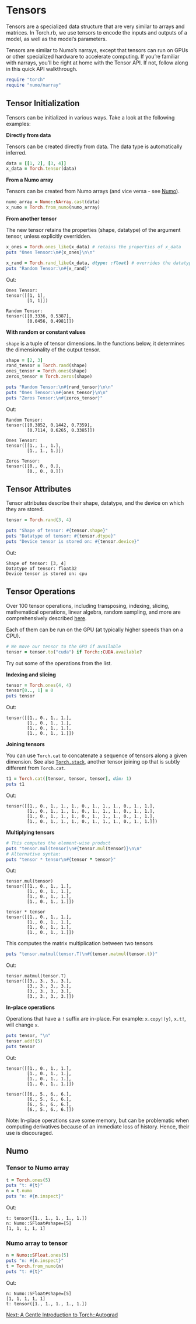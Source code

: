 # Tensors

Tensors are a specialized data structure that are very similar to arrays and matrices. In Torch.rb, we use tensors to encode the inputs and outputs of a model, as well as the model’s parameters.

Tensors are similar to Numo’s narrays, except that tensors can run on GPUs or other specialized hardware to accelerate computing. If you’re familiar with narrays, you’ll be right at home with the Tensor API. If not, follow along in this quick API walkthrough.

```ruby
require "torch"
require "numo/narray"
```

## Tensor Initialization

Tensors can be initialized in various ways. Take a look at the following examples:

**Directly from data**

Tensors can be created directly from data. The data type is automatically inferred.

```ruby
data = [[1, 2], [3, 4]]
x_data = Torch.tensor(data)
```

**From a Numo array**

Tensors can be created from Numo arrays (and vice versa - see [Numo](#numo)).

```ruby
numo_array = Numo::NArray.cast(data)
x_numo = Torch.from_numo(numo_array)
```

**From another tensor**

The new tensor retains the properties (shape, datatype) of the argument tensor, unless explicitly overridden.

```ruby
x_ones = Torch.ones_like(x_data) # retains the properties of x_data
puts "Ones Tensor:\n#{x_ones}\n\n"

x_rand = Torch.rand_like(x_data, dtype: :float) # overrides the datatype of x_data
puts "Random Tensor:\n#{x_rand}"
```

Out:

```text
Ones Tensor:
tensor([[1, 1],
        [1, 1]])

Random Tensor:
tensor([[0.3336, 0.5387],
        [0.0456, 0.4981]])
```

**With random or constant values**

`shape` is a tuple of tensor dimensions. In the functions below, it determines the dimensionality of the output tensor.

```ruby
shape = [2, 3]
rand_tensor = Torch.rand(shape)
ones_tensor = Torch.ones(shape)
zeros_tensor = Torch.zeros(shape)

puts "Random Tensor:\n#{rand_tensor}\n\n"
puts "Ones Tensor:\n#{ones_tensor}\n\n"
puts "Zeros Tensor:\n#{zeros_tensor}"
```

Out:

```text
Random Tensor:
tensor([[0.3852, 0.1442, 0.7359],
        [0.7114, 0.6265, 0.3385]])

Ones Tensor:
tensor([[1., 1., 1.],
        [1., 1., 1.]])

Zeros Tensor:
tensor([[0., 0., 0.],
        [0., 0., 0.]])
```

## Tensor Attributes

Tensor attributes describe their shape, datatype, and the device on which they are stored.

```ruby
tensor = Torch.rand(3, 4)

puts "Shape of tensor: #{tensor.shape}"
puts "Datatype of tensor: #{tensor.dtype}"
puts "Device tensor is stored on: #{tensor.device}"
```

Out:

```text
Shape of tensor: [3, 4]
Datatype of tensor: float32
Device tensor is stored on: cpu
```

## Tensor Operations

Over 100 tensor operations, including transposing, indexing, slicing, mathematical operations, linear algebra, random sampling, and more are comprehensively described [here](https://pytorch.org/docs/stable/torch.html).

Each of them can be run on the GPU (at typically higher speeds than on a CPU).

```ruby
# We move our tensor to the GPU if available
tensor = tensor.to("cuda") if Torch::CUDA.available?
```

Try out some of the operations from the list.

**Indexing and slicing**

```ruby
tensor = Torch.ones(4, 4)
tensor[0.., 1] = 0
puts tensor
```

Out:

```text
tensor([[1., 0., 1., 1.],
        [1., 0., 1., 1.],
        [1., 0., 1., 1.],
        [1., 0., 1., 1.]])
```

**Joining tensors**

You can use `Torch.cat` to concatenate a sequence of tensors along a given dimension. See also [`Torch.stack`](https://pytorch.org/docs/stable/generated/torch.stack.html), another tensor joining op that is subtly different from `Torch.cat`.

```ruby
t1 = Torch.cat([tensor, tensor, tensor], dim: 1)
puts t1
```

Out:

```text
tensor([[1., 0., 1., 1., 1., 0., 1., 1., 1., 0., 1., 1.],
        [1., 0., 1., 1., 1., 0., 1., 1., 1., 0., 1., 1.],
        [1., 0., 1., 1., 1., 0., 1., 1., 1., 0., 1., 1.],
        [1., 0., 1., 1., 1., 0., 1., 1., 1., 0., 1., 1.]])
```


**Multiplying tensors**

```ruby
# This computes the element-wise product
puts "tensor.mul(tensor)\n#{tensor.mul(tensor)}\n\n"
# Alternative syntax:
puts "tensor * tensor\n#{tensor * tensor}"
```

Out:

```text
tensor.mul(tensor)
tensor([[1., 0., 1., 1.],
        [1., 0., 1., 1.],
        [1., 0., 1., 1.],
        [1., 0., 1., 1.]])

tensor * tensor
tensor([[1., 0., 1., 1.],
        [1., 0., 1., 1.],
        [1., 0., 1., 1.],
        [1., 0., 1., 1.]])
```

This computes the matrix multiplication between two tensors

```ruby
puts "tensor.matmul(tensor.T)\n#{tensor.matmul(tensor.t)}"
```

Out:

```text
tensor.matmul(tensor.T)
tensor([[3., 3., 3., 3.],
        [3., 3., 3., 3.],
        [3., 3., 3., 3.],
        [3., 3., 3., 3.]])
```

**In-place operations**

Operations that have a `!` suffix are in-place. For example: `x.copy!(y)`, `x.t!`, will change `x`.

```ruby
puts tensor, "\n"
tensor.add!(5)
puts tensor
```

Out:

```text
tensor([[1., 0., 1., 1.],
        [1., 0., 1., 1.],
        [1., 0., 1., 1.],
        [1., 0., 1., 1.]])

tensor([[6., 5., 6., 6.],
        [6., 5., 6., 6.],
        [6., 5., 6., 6.],
        [6., 5., 6., 6.]])
```

Note: In-place operations save some memory, but can be problematic when computing derivatives because of an immediate loss of history. Hence, their use is discouraged.

## Numo

### Tensor to Numo array

```ruby
t = Torch.ones(5)
puts "t: #{t}"
n = t.numo
puts "n: #{n.inspect}"
```

Out:

```text
t: tensor([1., 1., 1., 1., 1.])
n: Numo::SFloat#shape=[5]
[1, 1, 1, 1, 1]
```

### Numo array to tensor

```ruby
n = Numo::SFloat.ones(5)
puts "n: #{n.inspect}"
t = Torch.from_numo(n)
puts "t: #{t}"
```

Out:

```text
n: Numo::SFloat#shape=[5]
[1, 1, 1, 1, 1]
t: tensor([1., 1., 1., 1., 1.])
```

[Next: A Gentle Introduction to Torch::Autograd](autograd.md)

